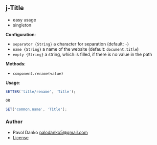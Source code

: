 ## j-Title

- easy usage
- singleton

__Configuration__:

- `separator {String}` a character for separation (default: `-`)
- `name {String}` a name of the website (default: `document.title`)
- `empty {String}` a string, which is filled, if there is no value in the path

__Methods__:

- `component.rename(value)`

__Usage__:

```javascript
SETTER('title/rename', 'Title');

OR

SET('common.name', 'Title');
````

### Author

- Pavol Danko <palodanko5@gmail.com>
- [License](https://www.totaljs.com/license/)